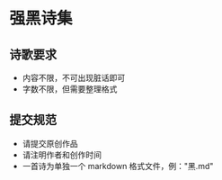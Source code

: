 # 强黑诗集
## 诗歌要求
- 内容不限，不可出现脏话即可
- 字数不限，但需要整理格式

## 提交规范
- 请提交原创作品
- 请注明作者和创作时间
- 一首诗为单独一个 markdown 格式文件，例："黑.md"
